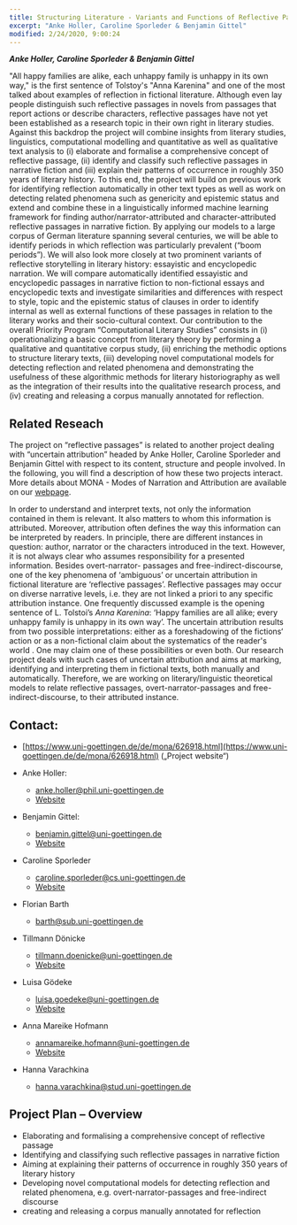 ```yaml
---
title: Structuring Literature - Variants and Functions of Reflective Passages in Narrative Fiction
excerpt: "Anke Holler, Caroline Sporleder & Benjamin Gittel"
modified: 2/24/2020, 9:00:24
---
```


***Anke Holler, Caroline Sporleder & Benjamin Gittel***

"All happy families are alike, each unhappy family is unhappy in its own way," is the first sentence of Tolstoy's "Anna Karenina" and one of the most talked about examples of reflection in fictional literature. Although even lay people distinguish such reflective passages in novels from passages that report actions or describe characters, reflective passages have not yet been established as a research topic in their own right in literary studies. Against this backdrop the project will combine insights from literary studies, linguistics, computational modelling and quantitative as well as qualitative text analysis to (i) elaborate and formalise a comprehensive concept of reflective passage, (ii) identify and classify such reflective passages in narrative fiction and (iii) explain their patterns of occurrence in roughly 350 years of literary history. To this end, the project will build on previous work for identifying reflection automatically in other text types as well as work on detecting related phenomena such as genericity and epistemic status and extend and combine these in a linguistically informed machine learning framework for finding author/narrator-attributed and character-attributed reflective passages in narrative fiction. By applying our models to a large corpus of German literature spanning several centuries, we will be able to identify periods in which reflection was particularly prevalent (“boom periods”). We will also look more closely at two prominent variants of reflective storytelling in literary history: essayistic and encyclopedic narration. We will compare automatically identified essayistic and encyclopedic passages in narrative fiction to non-fictional essays and encyclopedic texts and investigate similarities and differences with respect to style, topic and the epistemic status of clauses in order to identify internal as well as external functions of these passages in relation to the literary works and their socio-cultural context.   Our contribution to the overall Priority Program “Computational Literary Studies” consists in (i) operationalizing a basic concept from literary theory by performing a qualitative and quantitative corpus study, (ii) enriching the methodic options to structure literary texts,  (iii) developing novel computational models for detecting reflection and related phenomena and demonstrating the usefulness of these algorithmic methods for literary historiography as well as the integration of their results into the qualitative research process, and (iv) creating and releasing a corpus manually annotated for reflection.

## Related Reseach

The project on “reflective passages” is related to another project dealing with “uncertain attribution” headed by Anke Holler, Caroline Sporleder and Benjamin Gittel with respect to its content, structure and people involved. In the following, you will find a description of how these two projects interact. More details about MONA - Modes of Narration and Attribution are available on our [webpage](https://www.uni-goettingen.de/de/mona/626918.html). 

In order to understand and interpret texts, not only the information contained in them is relevant. It also matters to whom this information is attributed. Moreover, attribution often defines the way this information can be interpreted by readers. In principle, there are different instances in question: author, narrator or the characters introduced in the text. However, it is not always clear who assumes responsibility for a presented information. Besides overt-narrator- passages and free-indirect-discourse, one of the key phenomena of ‘ambiguous’ or uncertain attribution in fictional literature are ‘reflective passages’. Reflective passages may occur on diverse narrative levels, i.e. they are not linked a priori to any specific attribution instance. One frequently discussed example is the opening sentence of L. Tolstoi’s *Anna Karenina*: ‘Happy families are all alike; every unhappy family is unhappy in its own way’. The uncertain attribution results from two possible interpretations: either as a foreshadowing of the fictions‘ action or as a non-fictional claim about the systematics of the reader's world . One may claim one of these possibilities or even both. Our research project deals with such cases of uncertain attribution and aims at marking, identifying and interpreting them in fictional texts, both manually and automatically. Therefore, we are working on literary/linguistic theoretical models to relate reflective passages, overt-narrator-passages and free-indirect-discourse, to their attributed instance.

## Contact:
- [https://www.uni-goettingen.de/de/mona/626918.html](https://www.uni-goettingen.de/de/mona/626918.html) („Project website“)

- Anke Holler:
  - anke.holler@phil.uni-goettingen.de
  - [Website](https://www.uni-goettingen.de/de/67028.html)
- Benjamin Gittel:
  - benjamin.gittel@uni-goettingen.de
  - [Website](https://www.uni-goettingen.de/de/582293.html)
- Caroline Sporleder
  - caroline.sporleder@cs.uni-goettingen.de
  - [Website](https://www.uni-goettingen.de/de/597865.html)
- Florian Barth
  - barth@sub.uni-goettingen.de
- Tillmann Dönicke
  - tillmann.doenicke@uni-goettingen.de
  - [Website](https://www.gcdh.de/en/people/personenseiten/tillmann-doenicke/)
- Luisa Gödeke
  - luisa.goedeke@uni-goettingen.de
  - [Website](https://www.uni-goettingen.de/de/gödeke%2c+luisa%2c+m.a./626618.html)
- Anna Mareike Hofmann
  - annamareike.hofmann@uni-goettingen.de
  - [Website](https://www.uni-goettingen.de/de/hofmann%2c+anna%2c+m.a./626208.html)
- Hanna Varachkina
  - hanna.varachkina@stud.uni-goettingen.de

## Project Plan – Overview
- Elaborating and formalising a comprehensive concept of reflective passage
- Identifying and classifying such reflective passages in narrative fiction 
- Aiming at explaining their patterns of occurrence in roughly 350 years of literary history
- Developing novel computational models for detecting reflection and related phenomena, e.g. overt-narrator-passages and free-indirect discourse 
- creating and releasing a corpus manually annotated for reflection
